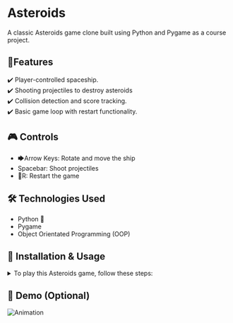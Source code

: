 # Asteroids
A classic Asteroids game clone built using Python and Pygame as a course project.

## 🚀Features
✔️ Player-controlled spaceship.\
✔️ Shooting projectiles to destroy asteroids\
✔️ Collision detection and score tracking.\
✔️ Basic game loop with restart functionality.

## 🎮 Controls
- 🡆Arrow Keys: Rotate and move the ship
- Spacebar: Shoot projectiles
- 🔄R: Restart the game

## 🛠 Technologies Used
- Python 🐍
- Pygame
- Object Orientated Programming (OOP)

## 🔧 Installation & Usage
<details>
<summary>To play this Asteroids game, follow these steps:</summary>

### 1️⃣ Clone the repository:
git clone https://github.com/BambiCPT/Asteroids-Game.git\
cd Asteroids-Game

### 2️⃣ Install dependencies:
pip install -r requirements.txt

### 3️⃣ Run the game:
python3 main.py
</details>

## 📸 Demo (Optional)
![Animation](https://github.com/user-attachments/assets/0d53c232-f7ab-4337-8fca-93e6e79526d4)

